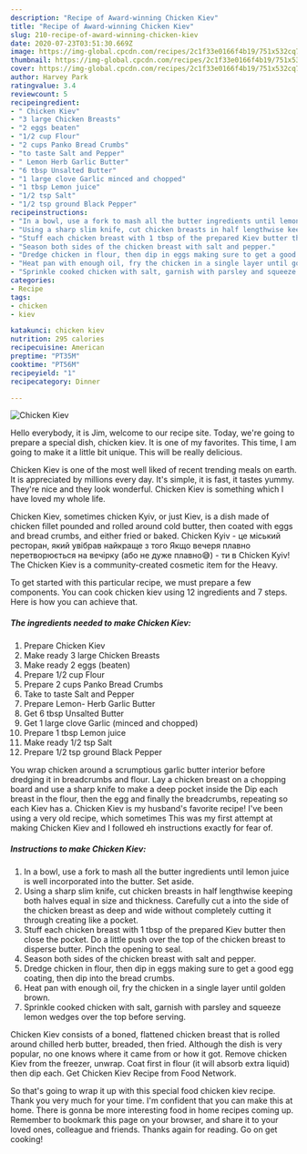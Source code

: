 ```yaml
---
description: "Recipe of Award-winning Chicken Kiev"
title: "Recipe of Award-winning Chicken Kiev"
slug: 210-recipe-of-award-winning-chicken-kiev
date: 2020-07-23T03:51:30.669Z
image: https://img-global.cpcdn.com/recipes/2c1f33e0166f4b19/751x532cq70/chicken-kiev-recipe-main-photo.jpg
thumbnail: https://img-global.cpcdn.com/recipes/2c1f33e0166f4b19/751x532cq70/chicken-kiev-recipe-main-photo.jpg
cover: https://img-global.cpcdn.com/recipes/2c1f33e0166f4b19/751x532cq70/chicken-kiev-recipe-main-photo.jpg
author: Harvey Park
ratingvalue: 3.4
reviewcount: 5
recipeingredient:
- " Chicken Kiev"
- "3 large Chicken Breasts"
- "2 eggs beaten"
- "1/2 cup Flour"
- "2 cups Panko Bread Crumbs"
- "to taste Salt and Pepper"
- " Lemon Herb Garlic Butter"
- "6 tbsp Unsalted Butter"
- "1 large clove Garlic minced and chopped"
- "1 tbsp Lemon juice"
- "1/2 tsp Salt"
- "1/2 tsp ground Black Pepper"
recipeinstructions:
- "In a bowl, use a fork to mash all the butter ingredients until lemon juice is well incorporated into the butter. Set aside."
- "Using a sharp slim knife, cut chicken breasts in half lengthwise keeping both halves equal in size and thickness. Carefully cut a into the side of the chicken breast as deep and wide without completely cutting it through creating like a pocket."
- "Stuff each chicken breast with 1 tbsp of the prepared Kiev butter then close the pocket. Do a little push over the top of the chicken breast to disperse butter. Pinch the opening to seal."
- "Season both sides of the chicken breast with salt and pepper."
- "Dredge chicken in flour, then dip in eggs making sure to get a good egg coating, then dip into the bread crumbs."
- "Heat pan with enough oil, fry the chicken in a single layer until golden brown."
- "Sprinkle cooked chicken with salt, garnish with parsley and squeeze lemon wedges over the top before serving."
categories:
- Recipe
tags:
- chicken
- kiev

katakunci: chicken kiev 
nutrition: 295 calories
recipecuisine: American
preptime: "PT35M"
cooktime: "PT56M"
recipeyield: "1"
recipecategory: Dinner

---
```



![Chicken Kiev](https://img-global.cpcdn.com/recipes/2c1f33e0166f4b19/751x532cq70/chicken-kiev-recipe-main-photo.jpg)

Hello everybody, it is Jim, welcome to our recipe site. Today, we're going to prepare a special dish, chicken kiev. It is one of my favorites. This time, I am going to make it a little bit unique. This will be really delicious.

Chicken Kiev is one of the most well liked of recent trending meals on earth. It is appreciated by millions every day. It's simple, it is fast, it tastes yummy. They're nice and they look wonderful. Chicken Kiev is something which I have loved my whole life.

Chicken Kiev, sometimes chicken Kyiv, or just Kiev, is a dish made of chicken fillet pounded and rolled around cold butter, then coated with eggs and bread crumbs, and either fried or baked. Chicken Kyiv - це міський ресторан, який увібрав найкраще з того Якщо вечеря плавно перетворюється на вечірку (або не дуже плавно😅) - ти в Chicken Kyiv! The Chicken Kiev is a community-created cosmetic item for the Heavy.


To get started with this particular recipe, we must prepare a few components. You can cook chicken kiev using 12 ingredients and 7 steps. Here is how you can achieve that.

<!--inarticleads1-->

##### The ingredients needed to make Chicken Kiev:

1. Prepare  Chicken Kiev
1. Make ready 3 large Chicken Breasts
1. Make ready 2 eggs (beaten)
1. Prepare 1/2 cup Flour
1. Prepare 2 cups Panko Bread Crumbs
1. Take to taste Salt and Pepper
1. Prepare  Lemon- Herb Garlic Butter
1. Get 6 tbsp Unsalted Butter
1. Get 1 large clove Garlic (minced and chopped)
1. Prepare 1 tbsp Lemon juice
1. Make ready 1/2 tsp Salt
1. Prepare 1/2 tsp ground Black Pepper


You wrap chicken around a scrumptious garlic butter interior before dredging it in breadcrumbs and flour. Lay a chicken breast on a chopping board and use a sharp knife to make a deep pocket inside the Dip each breast in the flour, then the egg and finally the breadcrumbs, repeating so each Kiev has a. Chicken Kiev is my husband&#39;s favorite recipe! I&#39;ve been using a very old recipe, which sometimes This was my first attempt at making Chicken Kiev and I followed eh instructions exactly for fear of. 

<!--inarticleads2-->

##### Instructions to make Chicken Kiev:

1. In a bowl, use a fork to mash all the butter ingredients until lemon juice is well incorporated into the butter. Set aside.
1. Using a sharp slim knife, cut chicken breasts in half lengthwise keeping both halves equal in size and thickness. Carefully cut a into the side of the chicken breast as deep and wide without completely cutting it through creating like a pocket.
1. Stuff each chicken breast with 1 tbsp of the prepared Kiev butter then close the pocket. Do a little push over the top of the chicken breast to disperse butter. Pinch the opening to seal.
1. Season both sides of the chicken breast with salt and pepper.
1. Dredge chicken in flour, then dip in eggs making sure to get a good egg coating, then dip into the bread crumbs.
1. Heat pan with enough oil, fry the chicken in a single layer until golden brown.
1. Sprinkle cooked chicken with salt, garnish with parsley and squeeze lemon wedges over the top before serving.


Chicken Kiev consists of a boned, flattened chicken breast that is rolled around chilled herb butter, breaded, then fried. Although the dish is very popular, no one knows where it came from or how it got. Remove chicken Kiev from the freezer, unwrap. Coat first in flour (it will absorb extra liquid) then dip each. Get Chicken Kiev Recipe from Food Network. 

So that's going to wrap it up with this special food chicken kiev recipe. Thank you very much for your time. I'm confident that you can make this at home. There is gonna be more interesting food in home recipes coming up. Remember to bookmark this page on your browser, and share it to your loved ones, colleague and friends. Thanks again for reading. Go on get cooking!
